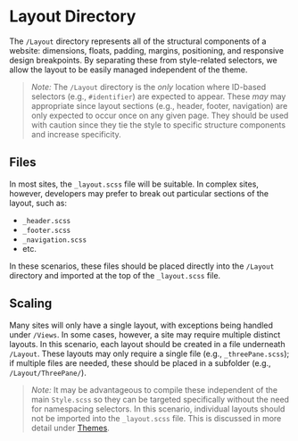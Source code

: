 # Layout Directory

The `/Layout` directory represents all of the structural components of a website: dimensions, floats, padding, margins, positioning, and responsive design breakpoints. By separating these from style-related selectors, we allow the layout to be easily managed independent of the theme.

> *Note:* The `/Layout` directory is the *only* location where ID-based selectors (e.g., `#identifier`) are expected to appear. These *may* may appropriate since layout sections (e.g., header, footer, navigation) are only expected to occur once on any given page. They should be used with caution since they tie the style to specific structure components and increase specificity.

## Files
In most sites, the `_layout.scss` file will be suitable. In complex sites, however, developers may prefer to break out particular sections of the layout, such as:
- `_header.scss`
- `_footer.scss`
- `_navigation.scss`
- etc.

In these scenarios, these files should be placed directly into the `/Layout` directory and imported at the top of the `_layout.scss` file.

## Scaling
Many sites will only have a single layout, with exceptions being handled under `/Views`. In some cases, however, a site may require multiple distinct layouts. In this scenario, each layout should be created in a file underneath `/Layout`. These layouts may only require a single file (e.g., `_threePane.scss`); if multiple files are needed, these should be placed in a subfolder (e.g., `/Layout/ThreePane/`).

> *Note:* It may be advantageous to compile these independent of the main `Style.scss` so they can be targeted specifically without the need for namespacing selectors. In this scenario, individual layouts should not be imported into the `_layout.scss` file. This is discussed in more detail under [Themes](./Themes/Readme.md).
